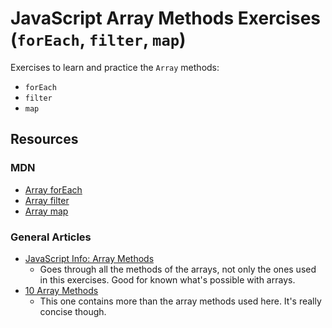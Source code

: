 # JavaScript Array Methods Exercises (`forEach`, `filter`, `map`)

Exercises to learn and practice the `Array` methods:

- `forEach`
- `filter`
- `map`

## Resources

### MDN

- [Array forEach](https://developer.mozilla.org/en-US/docs/Web/JavaScript/Reference/Global_Objects/Array/forEach)
- [Array filter](https://developer.mozilla.org/en-US/docs/Web/JavaScript/Reference/Global_Objects/Array/filter)
- [Array map](https://developer.mozilla.org/en-US/docs/Web/JavaScript/Reference/Global_Objects/Array/map)

### General Articles

- [JavaScript Info: Array Methods](https://javascript.info/array-methods)
  - Goes through all the methods of the arrays, not only the ones used in this exercises. Good for known what's possible with arrays.
- [10 Array Methods](https://denic.hashnode.dev/10-javascript-array-methods-to-simplify-your-code?guid=none&deviceId=0604bbfa-24c6-4445-b5a1-a4a49d2108b7)
  - This one contains more than the array methods used here. It's really concise though.
